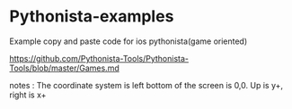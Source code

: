 # Pythonista-examples
Example copy and paste code for ios pythonista(game oriented)

https://github.com/Pythonista-Tools/Pythonista-Tools/blob/master/Games.md


notes : 
The coordinate system is left bottom of the screen is 0,0. Up is y+, right is x+
